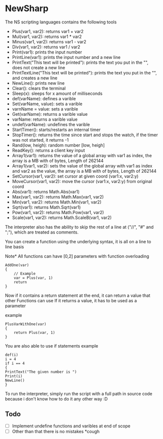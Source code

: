 # NewSharp
The NS scripting languages contains the following tools

- Plus(var1, var2): returns var1 + var2
- Mul(var1, var2): returns var1 * var2
- Minus(var1, var2): returns var1 - var2
- Div(var1, var2): returns var1 / var2
- Print(var1): prints the input number
- PrintLine(var1): prints the input number and a new line
- PrintText("This text will be printed"): prints the text you put in the "", does not create a new line
- PrintTextLine("This text will be printed"): prints the text you put in the "", and creates a new line
- NewLine(): prints new line
- Clear(): clears the terminal
- Sleep(x): sleeps for x amount of milliseconds
- def(varName): defines a varible
- Set(varName, value): sets a varible
- varnName = value: sets a varible
- Get(varName): returns a varible value
- varName: returns a varible value 
- undef(varName): undefines the varible
- StartTimer(): starts/restarts an internal timer
- StopTimer(): returns the time since start and stops the watch, if the timer was not started, it returns -1
- Rand(low, heigh): random number [low, heigh] 
- ReadKey(): returns a client key input
- Array1(var1): returns the value of a global array with var1 as index, the array is a MB with of bytes, Length of 262144 
- Array1(var1, var2): sets the value of the global array with var1 as index and var2 as the value, the array is a MB with of bytes, Length of 262144 
- SetCursor(var1, var2): set cursor at given coord (var1:x, var2:y)
- MoveCursor(var1, var2): move the cursor (var1:x, var2:y) from original coord
- Abs(var1): returns Math.Abs(var1)
- Max(var1, var2): returns Math.Max(var1, var2)
- Min(var1, var2): returns Math.Min(var1, var2)
- Sqrt(var1): returns Math.Sqrt(var1)
- Pow(var1, var2): returns Math.Pow(var1, var2)
- Scale(var1, var2): returns Math.ScaleB(var1, var2)


The interpreter also has the ability to skip the rest of a line at ("//", "#" and ";"), which are treated as comments.

You can create a function using the underlying syntax, it is all on a line to line basis

Note* All functions can have [0,2] parameters with function overloading

```
AddOne(var)
{
    // Example
    var = Plus(var, 1)
    return
}
```

Now if it contains a return statement at the end, it can return a value that other Functions can use
If it returns a value, it has to be used as a parameter

example
```
PlusVarWithOne(var)
{
    return Plus(var, 1)
}
```

You are also able to use if statements
example

```
def(i)
i = 4
if i == 4
{
PrintText("The given number is ")
Print(i)
NewLine()
}
```

To run the interpreter, simply run the script with a full path in source code because i don't know how to do it any other way :D



## Todo
- [ ] Implement undefine functions and varibles at end of scope
- [ ] Other than that there is no mistakes *cough
